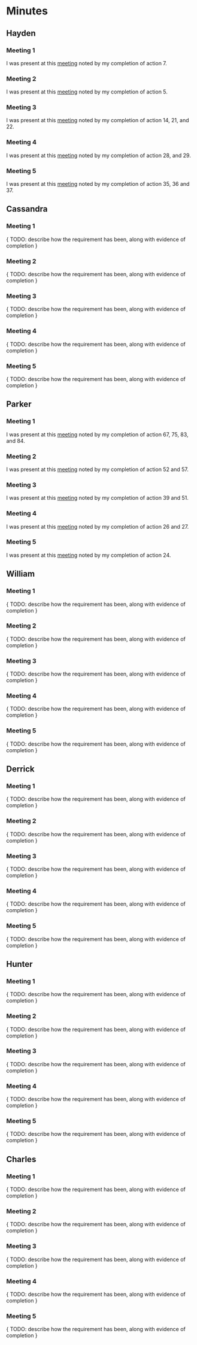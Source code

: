 # Minutes

## Hayden

### Meeting 1

I was present at this [meeting](../planning/minutes/2-25-2021.md) noted by my completion of action 7.

### Meeting 2

I was present at this [meeting](../planning/minutes/2-18-2021.md) noted by my completion of action 5.

### Meeting 3

I was present at this [meeting](../planning/minutes/3-18-2021.md) noted by my completion of action 14, 21, and 22.

### Meeting 4

I was present at this [meeting](../planning/minutes/3-25-2021.md) noted by my completion of action 28, and 29.

### Meeting 5

I was present at this [meeting](../planning/minutes/4-1-2021.md) noted by my completion of action 35, 36 and 37.

## Cassandra

### Meeting 1

{ TODO: describe how the requirement has been, along with evidence of completion }

### Meeting 2

{ TODO: describe how the requirement has been, along with evidence of completion }

### Meeting 3

{ TODO: describe how the requirement has been, along with evidence of completion }

### Meeting 4

{ TODO: describe how the requirement has been, along with evidence of completion }

### Meeting 5

{ TODO: describe how the requirement has been, along with evidence of completion }

## Parker

### Meeting 1

I was present at this [meeting](https://github.com/DryCreations/pdfproject/blob/main/planning/minutes/4-22-2021.md) noted by my completion of action 67, 75, 83, and 84.

### Meeting 2

I was present at this [meeting](https://github.com/DryCreations/pdfproject/blob/main/planning/minutes/4-15-2021.md) noted by my completion of action 52 and 57.

### Meeting 3

I was present at this [meeting](https://github.com/DryCreations/pdfproject/blob/main/planning/minutes/4-8-2021.md) noted by my completion of action 39 and 51.

### Meeting 4

I was present at this [meeting](https://github.com/DryCreations/pdfproject/blob/main/planning/minutes/3-25-2021.md) noted by my completion of action 26 and 27.

### Meeting 5

I was present at this [meeting](https://github.com/DryCreations/pdfproject/blob/main/planning/minutes/3-18-2021.md) noted by my completion of action 24.

## William

### Meeting 1

{ TODO: describe how the requirement has been, along with evidence of completion }

### Meeting 2

{ TODO: describe how the requirement has been, along with evidence of completion }

### Meeting 3

{ TODO: describe how the requirement has been, along with evidence of completion }

### Meeting 4

{ TODO: describe how the requirement has been, along with evidence of completion }

### Meeting 5

{ TODO: describe how the requirement has been, along with evidence of completion }

## Derrick

### Meeting 1

{ TODO: describe how the requirement has been, along with evidence of completion }

### Meeting 2

{ TODO: describe how the requirement has been, along with evidence of completion }

### Meeting 3

{ TODO: describe how the requirement has been, along with evidence of completion }

### Meeting 4

{ TODO: describe how the requirement has been, along with evidence of completion }

### Meeting 5

{ TODO: describe how the requirement has been, along with evidence of completion }

## Hunter

### Meeting 1

{ TODO: describe how the requirement has been, along with evidence of completion }

### Meeting 2

{ TODO: describe how the requirement has been, along with evidence of completion }

### Meeting 3

{ TODO: describe how the requirement has been, along with evidence of completion }

### Meeting 4

{ TODO: describe how the requirement has been, along with evidence of completion }

### Meeting 5

{ TODO: describe how the requirement has been, along with evidence of completion }

## Charles

### Meeting 1

{ TODO: describe how the requirement has been, along with evidence of completion }

### Meeting 2

{ TODO: describe how the requirement has been, along with evidence of completion }

### Meeting 3

{ TODO: describe how the requirement has been, along with evidence of completion }

### Meeting 4

{ TODO: describe how the requirement has been, along with evidence of completion }

### Meeting 5

{ TODO: describe how the requirement has been, along with evidence of completion }
